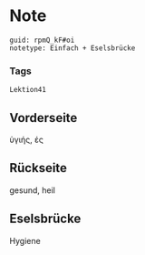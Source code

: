 # Note
```
guid: rpmQ_kF#oi
notetype: Einfach + Eselsbrücke
```

### Tags
```
Lektion41
```

## Vorderseite
ὑγιής, ές

## Rückseite
gesund, heil

## Eselsbrücke
Hygiene
